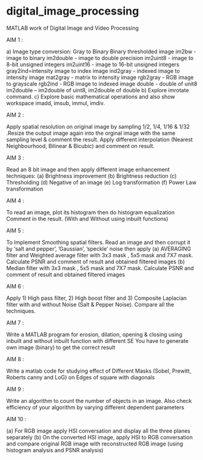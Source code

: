 # digital_image_processing
MATLAB work of Digital Image and Video Processing


AIM 1 : 

a) Image type conversion:
Gray to Binary
Binary thresholded image
im2bw - image to binary
im2double - image to double precision
im2uint8 - image to 8-bit unsigned integers
im2uint16 - image to 16-bit unsigned integers
gray2ind=intensity image to index image
ind2gray - indexed image to intensity image
mat2gray - matrix to intensity image
rgb2gray - RGB image to grayscale
rgb2ind - RGB image to indexed image
double - double of unit8
im2double – im2double of uint8, im2double of double
b) Explore imrotate command.
c) Explore basic mathematical operations and also show workspace imadd, imsub,
immul, imdiv.


AIM 2 : 

Apply spatial resolution on original image by sampling  1/2, 1/4, 1/16 & 1/32 .Resize the output image again into the orginal image with the same sampling level & comment the result. Apply different interpolation (Nearest Neighbourhood, Bilinear & Bicubic) and comment on result.

AIM 3 :

Read an 8 bit image and then apply different image
enhancement techniques:
(a) Brightness improvement
(b) Brightness reduction
(c) Thresholding
(d) Negative of an image
(e) Log transformation
(f) Power Law transformation

AIM 4 :

To read an image, plot its histogram then do histogram
equalization Comment in the result. (With and Without using
inbuilt functions)

AIM 5 : 

To Implement Smoothing spatial filters. Read an image
and then corrupt it by ‘salt and pepper’, ’Gaussian’, ’speckle’
noise
then apply
(a) AVERAGING filter and Weighted average filter with
3x3 mask , 5x5 mask and 7X7 mask. Calculate PSNR
and comment of result and obtained filtered images
(b) Median filter with 3x3 mask , 5x5 mask and 7X7
mask. Calculate PSNR and comment of result and
obtained filtered images

AIM 6 : 

Apply 1) High pass filter,
2) High boost filter and
3) Composite Laplacian filter with and without Noise
(Salt & Pepper Noise). 
Compare all the techniques.

AIM 7 : 

Write a MATLAB program for erosion, dilation,
opening & closing using inbuilt and without
inbuilt function with different SE
You have to generate own image (binary) to get the correct
result

AIM 8 :

Write a matlab code for studying effect of Different
Masks (Sobel, Prewitt, Roberts canny and LoG) on Edges of
square with diagonals

AIM 9 : 

Write an algorithm to count the number of objects in an
image. Also check efficiency of your algorithm by varying
different dependent parameters

AIM 10 :

(a) For RGB image apply HSI conversation and display
all the three planes separately
(b) On the converted HSI image, apply HSI to RGB
conversation and compare original RGB image with
reconstructed RGB image (using histogram analysis and PSNR
analysis)
